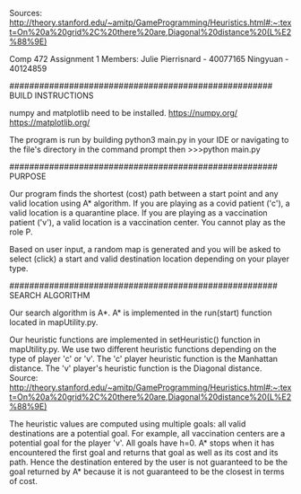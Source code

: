 Sources: http://theory.stanford.edu/~amitp/GameProgramming/Heuristics.html#:~:text=On%20a%20grid%2C%20there%20are,Diagonal%20distance%20(L%E2%88%9E)

Comp 472 Assignment 1
Members:
Julie Pierrisnard - 40077165
Ningyuan - 40124859

#####################################################
BUILD INSTRUCTIONS

numpy and matplotlib need to be installed.
https://numpy.org/
https://matplotlib.org/

The program is run by building python3 main.py in your IDE or
navigating to the file's directory in the command prompt then >>>python main.py

######################################################
PURPOSE

Our program finds the shortest (cost) path between a start point and any valid location using A* algorithm.
If you are playing as a covid patient ('c'), a valid location is a quarantine place.
If you are playing as a vaccination patient ('v'), a valid location is a vaccination center.
You cannot play as the role P.

Based on user input, a random map is generated and you will be asked to select (click) a start and valid destination location depending on your player type.

######################################################
SEARCH ALGORITHM

Our search algorithm is A*.
A* is implemented in the run(start) function located in mapUtility.py.

Our heuristic functions are implemented in setHeuristic() function in mapUtility.py.
We use two different heuristic functions depending on the type of player 'c' or 'v'.
The 'c' player heuristic function is the Manhattan distance.
The 'v' player's heuristic function is the Diagonal distance.
Source: http://theory.stanford.edu/~amitp/GameProgramming/Heuristics.html#:~:text=On%20a%20grid%2C%20there%20are,Diagonal%20distance%20(L%E2%88%9E)

The heuristic values are computed using multiple goals: all valid destinations are a potential goal. For example, all vaccination centers are a potential goal for the player 'v'.
All goals have h=0.
A* stops when it has encountered the first goal and returns that goal as well as its cost and its path.
Hence the destination entered by the user is not guaranteed to be the goal returned by A* because it is not guaranteed to be the closest in terms of cost.